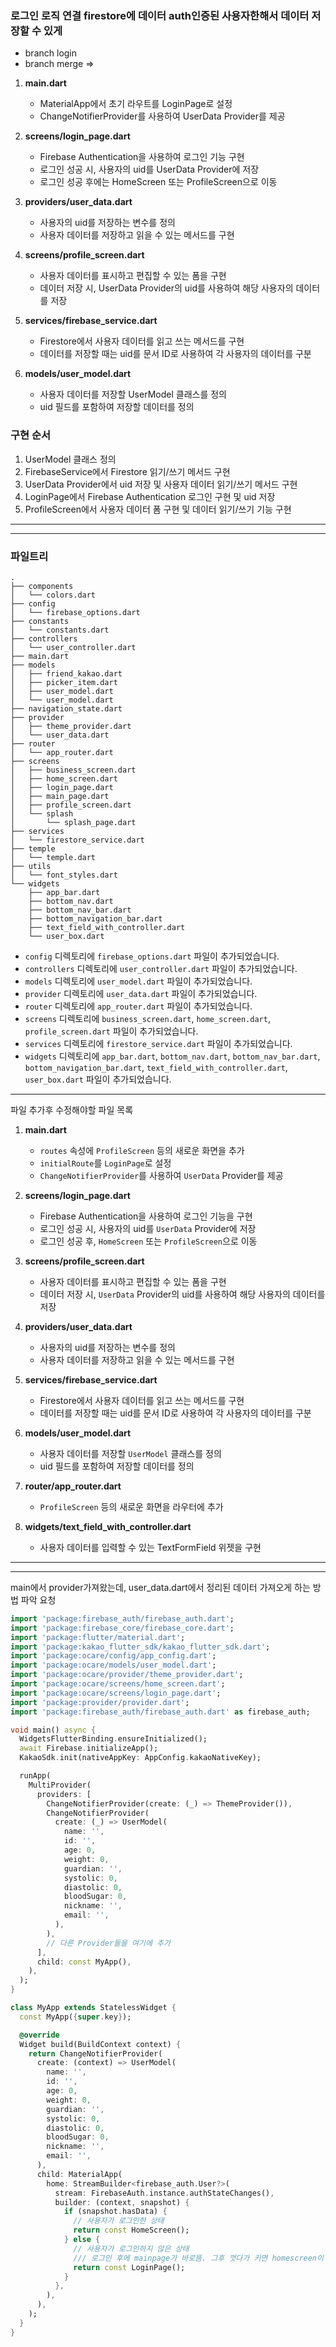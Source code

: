 ### 로그인 로직 연결 firestore에 데이터 auth인증된 사용자한해서 데이터 저장할 수 있게


- branch login
- branch merge =>



1. **main.dart**
   - MaterialApp에서 초기 라우트를 LoginPage로 설정
   - ChangeNotifierProvider를 사용하여 UserData Provider를 제공

2. **screens/login_page.dart**
   - Firebase Authentication을 사용하여 로그인 기능 구현
   - 로그인 성공 시, 사용자의 uid를 UserData Provider에 저장
   - 로그인 성공 후에는 HomeScreen 또는 ProfileScreen으로 이동

3. **providers/user_data.dart**
   - 사용자의 uid를 저장하는 변수를 정의
   - 사용자 데이터를 저장하고 읽을 수 있는 메서드를 구현

4. **screens/profile_screen.dart**
   - 사용자 데이터를 표시하고 편집할 수 있는 폼을 구현
   - 데이터 저장 시, UserData Provider의 uid를 사용하여 해당 사용자의 데이터를 저장

5. **services/firebase_service.dart**
   - Firestore에서 사용자 데이터를 읽고 쓰는 메서드를 구현
   - 데이터를 저장할 때는 uid를 문서 ID로 사용하여 각 사용자의 데이터를 구분

6. **models/user_model.dart**
   - 사용자 데이터를 저장할 UserModel 클래스를 정의
   - uid 필드를 포함하여 저장할 데이터를 정의

### 구현 순서

1. UserModel 클래스 정의
2. FirebaseService에서 Firestore 읽기/쓰기 메서드 구현
3. UserData Provider에서 uid 저장 및 사용자 데이터 읽기/쓰기 메서드 구현
4. LoginPage에서 Firebase Authentication 로그인 구현 및 uid 저장
5. ProfileScreen에서 사용자 데이터 폼 구현 및 데이터 읽기/쓰기 기능 구현

---
---

### 파일트리
```
.
├── components
│   └── colors.dart
├── config
│   └── firebase_options.dart
├── constants
│   └── constants.dart
├── controllers
│   └── user_controller.dart
├── main.dart
├── models
│   ├── friend_kakao.dart
│   ├── picker_item.dart
│   ├── user_model.dart
│   └── user_model.dart
├── navigation_state.dart
├── provider
│   ├── theme_provider.dart
│   └── user_data.dart
├── router
│   └── app_router.dart
├── screens
│   ├── business_screen.dart
│   ├── home_screen.dart
│   ├── login_page.dart
│   ├── main_page.dart
│   ├── profile_screen.dart
│   └── splash
│       └── splash_page.dart
├── services
│   └── firestore_service.dart
├── temple
│   └── temple.dart
├── utils
│   └── font_styles.dart
└── widgets
    ├── app_bar.dart
    ├── bottom_nav.dart
    ├── bottom_nav_bar.dart
    ├── bottom_navigation_bar.dart
    ├── text_field_with_controller.dart
    └── user_box.dart
```


- `config` 디렉토리에 `firebase_options.dart` 파일이 추가되었습니다.
- `controllers` 디렉토리에 `user_controller.dart` 파일이 추가되었습니다.
- `models` 디렉토리에 `user_model.dart` 파일이 추가되었습니다.
- `provider` 디렉토리에 `user_data.dart` 파일이 추가되었습니다.
- `router` 디렉토리에 `app_router.dart` 파일이 추가되었습니다.
- `screens` 디렉토리에 `business_screen.dart`, `home_screen.dart`, `profile_screen.dart` 파일이 추가되었습니다.
- `services` 디렉토리에 `firestore_service.dart` 파일이 추가되었습니다.
- `widgets` 디렉토리에 `app_bar.dart`, `bottom_nav.dart`, `bottom_nav_bar.dart`, `bottom_navigation_bar.dart`, `text_field_with_controller.dart`, `user_box.dart` 파일이 추가되었습니다.

---

파일 추가후 수정해야할 파일 목록

1. **main.dart**
   - `routes` 속성에 `ProfileScreen` 등의 새로운 화면을 추가
   - `initialRoute`를 `LoginPage`로 설정
   - `ChangeNotifierProvider`를 사용하여 `UserData` Provider를 제공

2. **screens/login_page.dart**
   - Firebase Authentication을 사용하여 로그인 기능을 구현
   - 로그인 성공 시, 사용자의 uid를 `UserData` Provider에 저장
   - 로그인 성공 후, `HomeScreen` 또는 `ProfileScreen`으로 이동

3. **screens/profile_screen.dart**
   - 사용자 데이터를 표시하고 편집할 수 있는 폼을 구현
   - 데이터 저장 시, `UserData` Provider의 uid를 사용하여 해당 사용자의 데이터를 저장

4. **providers/user_data.dart**
   - 사용자의 uid를 저장하는 변수를 정의
   - 사용자 데이터를 저장하고 읽을 수 있는 메서드를 구현

5. **services/firebase_service.dart**
   - Firestore에서 사용자 데이터를 읽고 쓰는 메서드를 구현
   - 데이터를 저장할 때는 uid를 문서 ID로 사용하여 각 사용자의 데이터를 구분

6. **models/user_model.dart**
   - 사용자 데이터를 저장할 `UserModel` 클래스를 정의
   - uid 필드를 포함하여 저장할 데이터를 정의

7. **router/app_router.dart**
   - `ProfileScreen` 등의 새로운 화면을 라우터에 추가

  

8. **widgets/text_field_with_controller.dart**
   - 사용자 데이터를 입력할 수 있는 TextFormField 위젯을 구현




---
---
main에서 provider가져왔는데, user_data.dart에서 정리된 데이터 가져오게 하는 방법 파악 요청

``` dart
import 'package:firebase_auth/firebase_auth.dart';
import 'package:firebase_core/firebase_core.dart';
import 'package:flutter/material.dart';
import 'package:kakao_flutter_sdk/kakao_flutter_sdk.dart';
import 'package:ocare/config/app_config.dart';
import 'package:ocare/models/user_model.dart';
import 'package:ocare/provider/theme_provider.dart';
import 'package:ocare/screens/home_screen.dart';
import 'package:ocare/screens/login_page.dart';
import 'package:provider/provider.dart';
import 'package:firebase_auth/firebase_auth.dart' as firebase_auth;

void main() async {
  WidgetsFlutterBinding.ensureInitialized();
  await Firebase.initializeApp();
  KakaoSdk.init(nativeAppKey: AppConfig.kakaoNativeKey);

  runApp(
    MultiProvider(
      providers: [
        ChangeNotifierProvider(create: (_) => ThemeProvider()),
        ChangeNotifierProvider(
          create: (_) => UserModel(
            name: '',
            id: '',
            age: 0,
            weight: 0,
            guardian: '',
            systolic: 0,
            diastolic: 0,
            bloodSugar: 0,
            nickname: '',
            email: '',
          ),
        ),
        // 다른 Provider들을 여기에 추가
      ],
      child: const MyApp(),
    ),
  );
}

class MyApp extends StatelessWidget {
  const MyApp({super.key});

  @override
  Widget build(BuildContext context) {
    return ChangeNotifierProvider(
      create: (context) => UserModel(
        name: '',
        id: '',
        age: 0,
        weight: 0,
        guardian: '',
        systolic: 0,
        diastolic: 0,
        bloodSugar: 0,
        nickname: '',
        email: '',
      ),
      child: MaterialApp(
        home: StreamBuilder<firebase_auth.User?>(
          stream: FirebaseAuth.instance.authStateChanges(),
          builder: (context, snapshot) {
            if (snapshot.hasData) {
              // 사용자가 로그인한 상태
              return const HomeScreen();
            } else {
              // 사용자가 로그인하지 않은 상태
              /// 로그인 후에 mainpage가 바로뜸. 그후 껏다가 키면 homescreen이 뜸.
              return const LoginPage();
            }
          },
        ),
      ),
    );
  }
}


```



